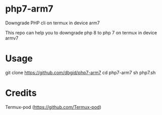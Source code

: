 # php7-arm7
Downgrade PHP cli on termux in device arm7

This repo can help you to downgrade php 8 to php 7 on termux in device armv7

# Usage
git clone https://github.com/dbgid/php7-arm7
cd php7-arm7
sh php7.sh

# Credits
Termux-pod (https://github.com/Termux-pod)
